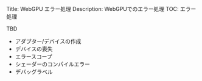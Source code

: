 Title: WebGPU エラー処理
Description: WebGPUでのエラー処理
TOC: エラー処理

TBD

* アダプター/デバイスの作成
* デバイスの喪失
* エラースコープ
* シェーダーのコンパイルエラー
* デバッグラベル
